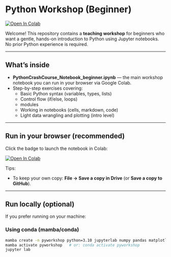 # Python Workshop (Beginner)

[![Open In Colab](https://colab.research.google.com/assets/colab-badge.svg)](https://colab.research.google.com/github/Nevada-Bioinformatics-Center/python_workshop/blob/main/PythonCrashCourse_Notebook_beginner.ipynb)

Welcome! This repository contains a **teaching workshop** for beginners who want a gentle, hands-on introduction to Python using Jupyter notebooks. No prior Python experience is required.

---

## What’s inside

- **PythonCrashCourse_Notebook_beginner.ipynb** — the main workshop notebook you can run in your browser via Google Colab.
- Step-by-step exercises covering:
  - Basic Python syntax (variables, types, lists)
  - Control flow (if/else, loops)
  - modules
  - Working in notebooks (cells, markdown, code)
  - Light data wrangling and plotting (intro level)

---

## Run in your browser (recommended)

Click the badge to launch the notebook in Colab:

[![Open In Colab](https://colab.research.google.com/assets/colab-badge.svg)](https://colab.research.google.com/github/Nevada-Bioinformatics-Center/python_workshop/blob/main/PythonCrashCourse_Notebook_beginner.ipynb)

Tips:
- To keep your own copy: **File → Save a copy in Drive** (or **Save a copy to GitHub**).

---

## Run locally (optional)

If you prefer running on your machine:

### Using conda (mamba/conda)
```bash
mamba create -n pyworkshop python=3.10 jupyterlab numpy pandas matplotlib -y
mamba activate pyworkshop   # or: conda activate pyworkshop
jupyter lab
